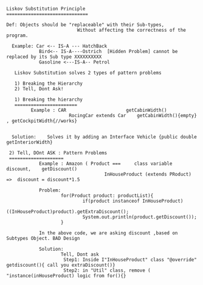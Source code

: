 	Liskov Substitution Principle
	==============================
	
	Def: Objects should be "replaceable" with their Sub-types,
	                          Without affecting the correctness of the program.
	                          
	  Example: Car <-- IS-A --- HatchBack
	            Bird<-- IS-A----Ostrich  [Hidden Problem] cannot be replaced by its Sub type XXXXXXXXXX
	            Gasoline <---IS-A-- Petrol
	            
	   Liskov Substitution solves 2 types of pattern problems
	   
	   1) Breaking the Hierarchy 
	   2) Tell, Dont Ask! 
	   
	   1) Breaking the hierarchy 
	   =======================
	         Example : CAR                      getCabinWidth()
	            	       RocingCar extends Car    getCabinWidth(){empty} , getCockpitWidth{//works}
	            	                   
  
      Solution:    Solves it by adding an Interface Vehicle {public double getInteriorWidth}
     
     2) Tell, DOnt ASK : Pattern Problems
     ====================
     			Example : Amazon ( Product ===     class variable  discount,    getDiscount()
     									InHouseProduct (extends PRoduct) =>  discount = discount*1.5
     			
     			Problem: 
     					for(Product product: productList){
								if(product instanceof InHouseProduct) 
									((InHouseProduct)product).getExtraDiscount();
								System.out.println(product.getDiscount());
						}
	
				In the above code, we are asking discount ,based on Subtypes Object. BAD Design
				
				Solution:
						Tell, Dont ask 
						 Step1: Inside I"InHouseProduct" class "@override" getdiscount(){ call you extraDiscount()}
						 Step2: in "Util" class, remove ( "instance(inHouseProduct) logic from for(){}
						
						
						